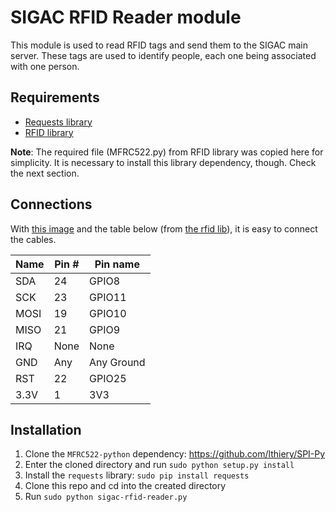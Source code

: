 # SIGAC RFID Reader module

This module is used to read RFID tags and send them to the SIGAC main server.
These tags are used to identify people, each one being associated with one
person.

## Requirements

- [Requests library][2]  
- [RFID library][3] 

**Note**: The required file (MFRC522.py) from RFID library was copied here for
simplicity. It is necessary to install this library dependency, though. Check
the next section.

## Connections

With [this image][1] and the table below (from [the rfid lib][3]), it is easy to connect the cables.

| Name | Pin # | Pin name   |
|------|-------|------------|
| SDA  | 24    | GPIO8      |
| SCK  | 23    | GPIO11     |
| MOSI | 19    | GPIO10     |
| MISO | 21    | GPIO9      |
| IRQ  | None  | None       |
| GND  | Any   | Any Ground |
| RST  | 22    | GPIO25     |
| 3.3V | 1     | 3V3        |

## Installation

1. Clone the `MFRC522-python` dependency: https://github.com/lthiery/SPI-Py
1. Enter the cloned directory and run `sudo python setup.py install`
1. Install the `requests` library: `sudo pip install requests`
1. Clone this repo and cd into the created directory
1. Run `sudo python sigac-rfid-reader.py`

[1]: http://www.jameco.com/Jameco/workshop/circuitnotes/raspberry_pi_circuit_note_fig2a.jpg
[2]: http://docs.python-requests.org/en/latest/user/install/#install
[3]: https://github.com/mxgxw/MFRC522-python
